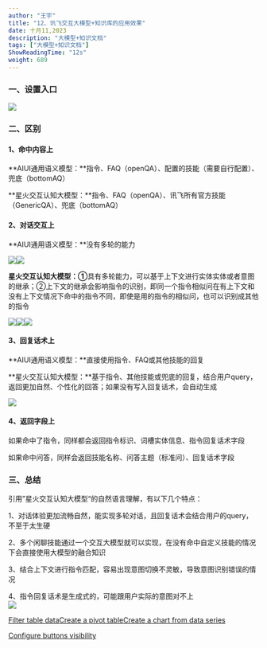 ```yaml
---
author: "王宇"
title: "12、讯飞交互大模型+知识库的应用效果"
date: 十月11,2023
description: "大模型+知识文档"
tags: ["大模型+知识文档"]
ShowReadingTime: "12s"
weight: 689
---
```

### 一、设置入口

![](/download/attachments/109721981/image2023-10-11_10-44-31.png?version=1&modificationDate=1696992272353&api=v2)

### 二、区别

#### 1、命中内容上

**AIUI通用语义模型：**指令、FAQ（openQA）、配置的技能（需要自行配置）、兜底（bottomAQ）

**星火交互认知大模型：**指令、FAQ（openQA）、讯飞所有官方技能（GenericQA）、兜底（bottomAQ）

#### 2、对话交互上

**AIUI通用语义模型：**没有多轮的能力

![](/download/thumbnails/109721981/image2023-10-11_17-31-38.png?version=1&modificationDate=1697016698302&api=v2)![](/download/thumbnails/109721981/image2023-10-11_17-41-43.png?version=1&modificationDate=1697017303926&api=v2)

**星火交互认知大模型：①**具有多轮能力，可以基于上下文进行实体实体或者意图的继承；②上下文的继承会影响指令的识别，即同一个指令相似问在有上下文和没有上下文情况下命中的指令不同，即使是用的指令的相似问，也可以识别成其他的指令

![](/download/thumbnails/109721981/image2023-10-11_11-6-52.png?version=1&modificationDate=1696993612257&api=v2)![](/download/thumbnails/109721981/image2023-10-11_11-52-24.png?version=1&modificationDate=1696996344110&api=v2)![](/download/thumbnails/109721981/image2023-10-11_11-8-52.png?version=1&modificationDate=1696993732360&api=v2)

#### 3、回复话术上

**AIUI通用语义模型：**直接使用指令、FAQ或其他技能的回复

**星火交互认知大模型：**基于指令、其他技能或兜底的回复，结合用户query，返回更加自然、个性化的回答；如果没有写入回复话术，会自动生成

![](/download/attachments/109721981/image2023-10-11_11-13-10.png?version=1&modificationDate=1696993990607&api=v2)

#### 4、返回字段上

如果命中了指令，同样都会返回指令标识、词槽实体信息、指令回复话术字段

如果命中问答，同样会返回技能名称、问答主题（标准问）、回复话术字段

### 三、总结

引用”星火交互认知大模型“的自然语言理解，有以下几个特点：

1、对话体验更加流畅自然，能实现多轮对话，且回复话术会结合用户的query，不至于太生硬

2、多个闲聊技能通过一个交互大模型就可以实现，在没有命中自定义技能的情况下会直接使用大模型的融合知识

3、结合上下文进行指令匹配，容易出现意图切换不灵敏，导致意图识别错误的情况

4、指令回复话术是生成式的，可能跟用户实际的意图对不上  
![](/download/attachments/109721981/image2023-10-11_11-41-25.png?version=1&modificationDate=1696995685545&api=v2)

  

[Filter table data](#)[Create a pivot table](#)[Create a chart from data series](#)

[Configure buttons visibility](/users/tfac-settings.action)